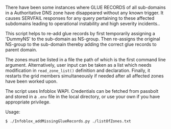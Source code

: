 There have been some instances where GLUE RECORDS of all sub-domains in a Authoritative DNS zone have disappeared without any known trigger. It causes SERVFAIL responses for any query pertaining to these affected subdomains leading to operational instability and high severity incidents.. 

This script helps to re-add glue records by first temporarily assigning a 'DummyNS' to the sub-domain as NS-group. Then re-assigns the original NS-group to the sub-domain thereby adding the correct glue records to parent domain.

The zones must be listed in a file the path of which is the first command line argument. Alternatively, user input can be taken as a list which needs modification in `read_zone_list()` definition and declaration.
Finally, it restarts the grid members simultaneously if needed after all affected zones have been worked upon.

The script uses Infoblox WAPI. Credentials can be fetched from passbolt and stored in a `.env` file in the local directory, or use your own if you have appropriate privilege.


Usage:
```
$ ./Infoblox_addMissingGlueRecords.py ./listOfZones.txt
```

